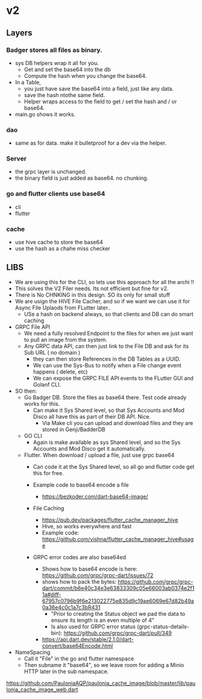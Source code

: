 # v2

## Layers

### Badger stores all files as binary.

- sys DB helpers wrap it all for you.
	- Get and set the base64 into the db
	- Compute the hash when you change the base64.
- In a Table, 
	- you just have save the base64 into a field, just like any data.
	- save the hash ntothe same field.
	- Helper wraps access to the field to get / set the hash and / or base64.
- main.go shows it works.

### dao

- same as for data. make it bulletproof for a dev via the helper.


### Server

- the grpc layer is unchanged.
- the binary field is just added as base64. no chunking.


### go and flutter clients use base64

- cli
- flutter

### cache

- use hive cache to store the base64
- use the hash as a chahe miss checker

## LIBS

- We are using this for the CLI, so lets use this approach for all the archi !!
- This solves the V2 Filer needs. Its not efficient but fine for v2.
- There is No CHNKING in this design. SO its only for small stuff
- We are usign the HIVE File Cacher, and so if we want we can use it for Async File Uplaods from FLutter later..
	- USe a hash on backend always, so that clients and DB can do smart caching
- GRPC File API
	- We need a fully resolved Endpoint to the files for when we just want to pull an image from the system.
	- Any GRPC data API, can then just link to the File DB and ask for its Sub URL ( no domain )
		- they can then store References in the DB Tables as a UUID.
		- We can use the Sys-Bus to notify when a File change event happens ( delete, etc)
		- We can expose the GRPC FILE API events to the FLutter GUI and Golanf CLI.
- SO then:
	- Go Badger DB. Store the files as base64 there. Test code already works for this.
		- Can make it Sys Shared level, so that Sys Accounts and Mod Disco all have this as part of their DB API. Nice.
			- Via Make cli you can upload and download files and they are stored in Genji/BadderDB
	- GO CLI
		- Again is make available as sys Shared level, and so the Sys Accounts and Mod Disco get it automatically.
	- Flutter. When download / upload a file, just use grpc base64
		- Can code it at the Sys Shared level, so all go and flutter code get this for free.
		- Example code to base64 encode a file
			- https://bezkoder.com/dart-base64-image/
		- File Caching
			- https://pub.dev/packages/flutter_cache_manager_hive
			- Hive, so works everywhere and fast 
			- Example code: https://github.com/vishna/flutter_cache_manager_hive#usage
	
		- GRPC error codes are also base64ed
			- Shows how to base64 encode is here: https://github.com/grpc/grpc-dart/issues/72
			- shows how to pack the bytes: https://github.com/grpc/grpc-dart/commit/b6e40c34e3e63833309c05e66003ab0374e2f11a#diff-67957c0796b9f6e213022775e835d9c19ae6069e67d82b49a0a36e4c0c1a7c3bR431
				- "Prior to creating the Status object we pad the data to ensure its length is an even multiple of 4"
				- Is also used for GRPC error status (grpc-status-details-bin): https://github.com/grpc/grpc-dart/pull/349
			- https://api.dart.dev/stable/2.1.0/dart-convert/base64Encode.html
- NameSpacing
	- Call it "File" in the go and flutter namespace
	- Then subname it "base64", so we leave room for adding a Minio HTTP later in the sub namespace.


https://github.com/PauloniaAQP/paulonia_cache_image/blob/master/lib/paulonia_cache_image_web.dart

